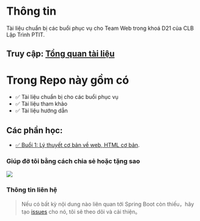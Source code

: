 # Thông tin

Tài liệu chuẩn bị các buổi phục vụ cho Team Web trong khoá D21 của CLB Lập Trình PTIT.

## Truy cập: [Tổng quan tài liệu](https://quochung-cyou.github.io/WebDocument/) 

# Trong Repo này gồm có

- ✅ Tài liệu chuẩn bị cho các buổi phục vụ
- ✅ Tài liệu tham khảo
- ✅ Tài liệu hướng dẫn


## Các phần học:

- [✅ Buổi 1: Lý thuyết cơ bản về web, HTML cơ bản](./Buoi1/README.md). 


### Giúp đỡ tôi bằng cách chia sẻ hoặc tặng sao

![](docs/images/stars.gif)

### Thông tin liên hệ 

> Nếu có bất kỳ nội dung nào liên quan tới Spring Boot còn thiếu，hãy tạo [issues](https://github.com/quochung-cyou/WebDocument/issues) cho nó, tôi sẽ theo dõi và cải thiện。
